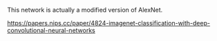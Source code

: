 This network is actually a modified version of AlexNet.

https://papers.nips.cc/paper/4824-imagenet-classification-with-deep-convolutional-neural-networks